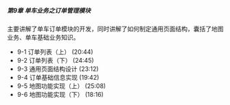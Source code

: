 ##### 第9章 单车业务之订单管理模块

主要讲解了单车订单模块的开发，同时讲解了如何制定通用页面结构，囊括了地图业务、单车基础业务知识。

-  9-1 订单列表（上） (20:44)
-  9-2 订单列表（下） (24:45)
-  9-3 通用页面结构设计 (23:12)
-  9-4 订单基础信息实现 (19:42)
-  9-5 地图功能实现（上） (25:08)
-  9-6 地图功能实现（下） (18:16)

